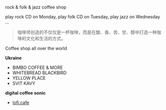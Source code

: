rock & folk & jazz coffee shop

play rock CD on Monday, play folk CD on Tuesday, play jazz on Wednesday ...

> 咖啡师创造的不仅仅是一杯咖啡，而是在酸、香、苦、甘、醇中打造一种咖啡的文化和生活的方式。

Coffee shop all over the world

**Ukraine**

* BIMBO COFFEE & MORE
* WHITEBREAD BLACKBIRD
* YELLOW PLACE
* SVIT KAVY

**digital coffee sonic**

* [lofi.cafe](https://lofi.cafe/)
